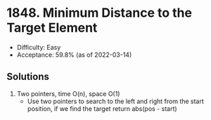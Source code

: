 # 1848. Minimum Distance to the Target Element
- Difficulty: Easy
- Acceptance: 59.8% (as of 2022-03-14)

## Solutions
   1. Two pointers, time O(n), space O(1)   
      * Use two pointers to search to the left and right from the start position, if we find the target return abs(pos - start)